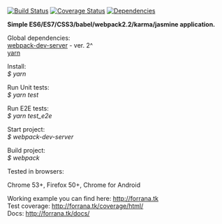 [![Build Status](https://travis-ci.org/forrana/callstats-test-task.svg?branch=master)](https://travis-ci.org/forrana/callstats-test-task)
[![Coverage Status](https://coveralls.io/repos/github/forrana/callstats-test-task/badge.svg?branch=master)](https://coveralls.io/github/forrana/callstats-test-task?branch=master)
[![Dependencies](https://david-dm.org/forrana/callstats-test-task.svg)](https://david-dm.org/forrana/callstats-test-task.svg)

<b>Simple ES6/ES7/CSS3/babel/webpack2.2/karma/jasmine application.</b>

Global dependencies:<br/>
    [webpack-dev-server](https://github.com/webpack/webpack-dev-server) - ver. 2^ <br/>
    [yarn](https://yarnpkg.com/en/docs/install)

Install:<br/>
    <i> $ yarn </i>

Run Unit tests:<br/>
    <i> $ yarn test </i>

Run E2E tests:<br/>
    <i> $ yarn test_e2e </i>

Start project:<br/>
    <i> $ webpack-dev-server</i>

Build project:<br/>
    <i> $ webpack</i>

Tested in browsers:<br/>

Chrome 53+, Firefox 50+, Chrome for Android

Working example you can find here: http://forrana.tk <br/>
Test coverage: http://forrana.tk/coverage/html/ <br/>
Docs: http://forrana.tk/docs/ <br/>
